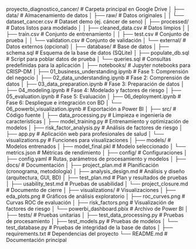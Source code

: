 proyecto_diagnostico_cancer/        # Carpeta principal en Google Drive
│
├── data/                           # Almacenamiento de datos
│   ├── raw/                        # Datos originales
│   │   └── dataset_cancer.csv      # Dataset demo (ej. cáncer de seno)
│   ├── processed/                  # Datos listos para modelado
│   │   ├── cleaned_data.csv        # Datos limpios
│   │   ├── train.csv              # Conjunto de entrenamiento
│   │   ├── test.csv               # Conjunto de prueba
│   │   └── validation.csv         # Conjunto de validación
│   └── external/                   # Datos externos (opcional)
│
├── database/                       # Base de datos
│   ├── schema.sql                 # Esquema de la base de datos (SQLite)
│   ├── populate_db.sql            # Script para poblar datos de prueba
│   └── queries.sql                # Consultas predefinidas para la aplicación
│
├── notebooks/                      # Jupyter notebooks para CRISP-DM
│   ├── 01_business_understanding.ipynb  # Fase 1: Comprensión del negocio
│   ├── 02_data_understanding.ipynb     # Fase 2: Comprensión de datos
│   ├── 03_data_preparation.ipynb       # Fase 3: Preparación de datos
│   ├── 04_modeling.ipynb               # Fase 4: Modelado y factores de riesgo
│   ├── 05_evaluation.ipynb             # Fase 5: Evaluación
│   ├── 06_deployment.ipynb             # Fase 6: Despliegue e integración con BD
│   └── 06_powerbi_visualization.ipynb  # Exportación a Power BI
│
├── src/                            # Código fuente
│   ├── data_processing.py          # Limpieza e ingeniería de características
│   ├── model_training.py           # Entrenamiento y optimización de modelos
│   ├── risk_factor_analysis.py     # Análisis de factores de riesgo
│   ├── app.py                     # Aplicación web para profesionales de salud
│   └── visualizations.py           # Funciones para visualizaciones
│
├── models/                         # Modelos entrenados
│   ├── model_final.pkl            # Modelo seleccionado
│   └── metrics.json               # Métricas de rendimiento
│
├── config/                         # Configuraciones
│   ├── config.yaml                # Rutas, parámetros de procesamiento y modelos
│
├── docs/                           # Documentación
│   ├── project_plan.md            # Planificación (cronograma, metodología)
│   ├── analysis_design.md         # Análisis y diseño (arquitectura, GUI, BD)
│   ├── test_plan.md               # Plan y resultados de pruebas
│   ├── usability_test.md           # Pruebas de usabilidad
│   └── project_closure.md         # Documento de cierre
│
├── visualizations/                 # Visualizaciones
│   ├── eda_plots.png              # Gráficos de análisis exploratorio
│   ├── roc_curves.png             # Curvas ROC de evaluación
│   ├── risk_factors.png           # Visualización de factores de riesgo
│   └── powerbi_dashboard.pbix     # Archivo de Power BI
│
├── tests/                          # Pruebas unitarias
│   ├── test_data_processing.py    # Pruebas de procesamiento
│   ├── test_models.py            # Pruebas de modelos
│   └── test_database.py           # Pruebas de integridad de la base de datos
│
├── requirements.txt                # Dependencias del proyecto
└── README.md                       # Documentación principal